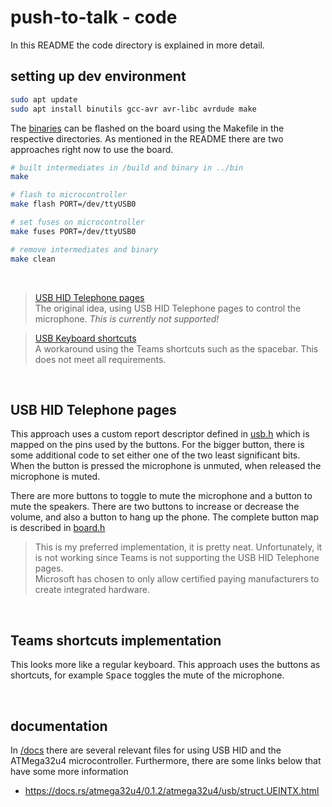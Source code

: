 # push-to-talk - code

In this README the code directory is explained in more detail. 

## setting up dev environment

```bash
sudo apt update
sudo apt install binutils gcc-avr avr-libc avrdude make
```

The [binaries](bin/) can be flashed on the board using the Makefile in the respective directories. As mentioned in the README there are two approaches right now to use the board. 

```bash
# built intermediates in /build and binary in ../bin
make

# flash to microcontroller
make flash PORT=/dev/ttyUSB0

# set fuses on microcontroller
make fuses PORT=/dev/ttyUSB0

# remove intermediates and binary
make clean
```

<br /><!-- spacing for header -->

> [USB HID Telephone pages](/martijncasteel/launchpad/tree/main/code/usb-hid-telephone) <br />
> The original idea, using USB HID Telephone pages to control the microphone. *This is currently not supported!*

> [USB Keyboard shortcuts](/martijncasteel/launchpad/tree/main/code/teams-shortcuts) <br/>
> A workaround using the Teams shortcuts such as the spacebar. This does not meet all requirements.

<br /><!-- spacing for header -->

## USB HID Telephone pages
This approach uses a custom report descriptor defined in [usb.h](/martijncasteel/launchpad/tree/main/code/usb-hid-telephone/include/usb.h) which is mapped on the pins used by the buttons. For the bigger button, there is some additional code to set either one of the two least significant bits. When the button is pressed the microphone is unmuted, when released the microphone is muted. 

There are more buttons to toggle to mute the microphone and a button to mute the speakers. There are two buttons to increase or decrease the volume, and also a button to hang up the phone. The complete button map is described in [board.h](/martijncasteel/launchpad/tree/main/code/usb-hid-telephone/include/board.h)

> This is my preferred implementation, it is pretty neat. Unfortunately, it is not working since Teams is not supporting the USB HID Telephone pages. <br />
> Microsoft has chosen to only allow certified paying manufacturers to create integrated hardware.

<br /><!-- spacing for header -->

## Teams shortcuts implementation
This looks more like a regular keyboard. This approach uses the buttons as shortcuts, for example <kbd>Space</kbd> toggles the mute of the microphone.

<br /><!-- spacing for header -->

## documentation
In [/docs](docs/) there are several relevant files for using USB HID and the ATMega32u4 microcontroller. Furthermore, there are some links below that have some more information
* https://docs.rs/atmega32u4/0.1.2/atmega32u4/usb/struct.UEINTX.html